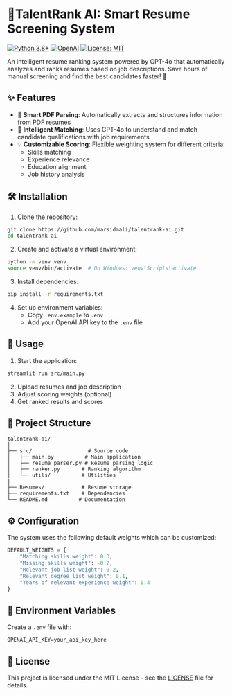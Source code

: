 # 📑TalentRank AI: Smart Resume Screening System

[![Python 3.8+](https://img.shields.io/badge/python-3.8+-blue.svg)](https://www.python.org/downloads/)
[![OpenAI](https://img.shields.io/badge/OpenAI-API-green.svg)](https://openai.com/)
[![License: MIT](https://img.shields.io/badge/License-MIT-yellow.svg)](https://opensource.org/licenses/MIT)

An intelligent resume ranking system powered by GPT-4o that automatically analyzes and ranks resumes based on job descriptions. Save hours of manual screening and find the best candidates faster! 🚀

## ✨ Features

- 📄 **Smart PDF Parsing**: Automatically extracts and structures information from PDF resumes
- 🎯 **Intelligent Matching**: Uses GPT-4o to understand and match candidate qualifications with job requirements
- 💡 **Customizable Scoring**: Flexible weighting system for different criteria:
  - Skills matching
  - Experience relevance
  - Education alignment
  - Job history analysis

## 🛠️ Installation

1. Clone the repository:
```bash
git clone https://github.com/marsidmali/talentrank-ai.git
cd talentrank-ai
```

2. Create and activate a virtual environment:
```bash
python -m venv venv
source venv/bin/activate  # On Windows: venv\Scripts\activate
```

3. Install dependencies:
```bash
pip install -r requirements.txt
```

4. Set up environment variables:
   - Copy `.env.example` to `.env`
   - Add your OpenAI API key to the `.env` file

## 🚀 Usage

1. Start the application:
```bash
streamlit run src/main.py
```

2. Upload resumes and job description
3. Adjust scoring weights (optional)
4. Get ranked results and scores

## 📁 Project Structure

```plaintext
talentrank-ai/
│
├── src/                  # Source code
│   ├── main.py          # Main application
│   ├── resume_parser.py # Resume parsing logic
│   ├── ranker.py       # Ranking algorithm
│   └── utils/          # Utilities
|
├── Resumes/            # Resume storage
├── requirements.txt    # Dependencies
└── README.md          # Documentation
```

## ⚙️ Configuration

The system uses the following default weights which can be customized:

```python
DEFAULT_WEIGHTS = {
    "Matching skills weight": 0.3,
    "Missing skills weight": -0.2,
    "Relevant job list weight": 0.2,
    "Relevant degree list weight": 0.1,
    "Years of relevant experience weight": 0.4
}
```

## 🔑 Environment Variables

Create a `.env` file with:
```plaintext
OPENAI_API_KEY=your_api_key_here
```


## 📝 License

This project is licensed under the MIT License - see the [LICENSE](LICENSE) file for details.

